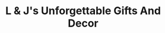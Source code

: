 ---
title: "L & J's Unforgettable Gifts And Decor"
url: /savannah/l-und-js-unforgettable-gifts-and-decor/
shop: Andenken
---